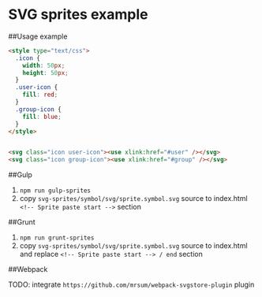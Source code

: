 # SVG sprites example

##Usage example

```html
<style type="text/css">
  .icon {
    width: 50px;
    height: 50px;
  }
  .user-icon {
    fill: red;
  }
  .group-icon {
    fill: blue;
  }
</style>


<svg class="icon user-icon"><use xlink:href="#user" /></svg>
<svg class="icon group-icon"><use xlink:href="#group" /></svg>
```

##Gulp

1. `npm run gulp-sprites`
2. copy `svg-sprites/symbol/svg/sprite.symbol.svg` source to index.html `<!-- Sprite paste start -->` section

##Grunt

1. `npm run grunt-sprites`
2. copy `svg-sprites/symbol/svg/sprite.symbol.svg` source to index.html and replace `<!-- Sprite paste start --> / end` section

##Webpack

TODO: integrate `https://github.com/mrsum/webpack-svgstore-plugin` plugin

